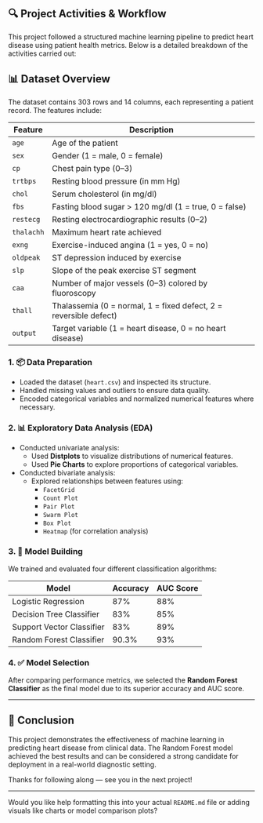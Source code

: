 ## 🔍 Project Activities & Workflow

This project followed a structured machine learning pipeline to predict heart disease using patient health metrics. 
Below is a detailed breakdown of the activities carried out:

## 📊 Dataset Overview

The dataset contains 303 rows and 14 columns, each representing a patient record. The features include:

| Feature     | Description |
|------------|-------------|
| `age`       | Age of the patient |
| `sex`       | Gender (1 = male, 0 = female) |
| `cp`        | Chest pain type (0–3) |
| `trtbps`    | Resting blood pressure (in mm Hg) |
| `chol`      | Serum cholesterol (in mg/dl) |
| `fbs`       | Fasting blood sugar > 120 mg/dl (1 = true, 0 = false) |
| `restecg`   | Resting electrocardiographic results (0–2) |
| `thalachh`  | Maximum heart rate achieved |
| `exng`      | Exercise-induced angina (1 = yes, 0 = no) |
| `oldpeak`   | ST depression induced by exercise |
| `slp`       | Slope of the peak exercise ST segment |
| `caa`       | Number of major vessels (0–3) colored by fluoroscopy |
| `thall`     | Thalassemia (0 = normal, 1 = fixed defect, 2 = reversible defect) |
| `output`    | Target variable (1 = heart disease, 0 = no heart disease) |


### 1. 📦 Data Preparation
- Loaded the dataset (`heart.csv`) and inspected its structure.
- Handled missing values and outliers to ensure data quality.
- Encoded categorical variables and normalized numerical features where necessary.

### 2. 📊 Exploratory Data Analysis (EDA)
- Conducted univariate analysis:
  - Used **Distplots** to visualize distributions of numerical features.
  - Used **Pie Charts** to explore proportions of categorical variables.
- Conducted bivariate analysis:
  - Explored relationships between features using:
    - `FacetGrid`
    - `Count Plot`
    - `Pair Plot`
    - `Swarm Plot`
    - `Box Plot`
    - `Heatmap` (for correlation analysis)

### 3. 🧠 Model Building
We trained and evaluated four different classification algorithms:

| Model                     | Accuracy | AUC Score |
|--------------------------|----------|-----------|
| Logistic Regression      | 87%      | 88%       |
| Decision Tree Classifier | 83%      | 85%       |
| Support Vector Classifier| 83%      | 89%       |
| Random Forest Classifier | 90.3%    | 93%       |

### 4. ✅ Model Selection
After comparing performance metrics, we selected the **Random Forest Classifier** as the final model due to its superior accuracy and AUC score.

---

## 🏁 Conclusion

This project demonstrates the effectiveness of machine learning in predicting heart disease from clinical data. The Random Forest model achieved the best results and can be considered a strong candidate for deployment in a real-world diagnostic setting.

Thanks for following along — see you in the next project!

---

Would you like help formatting this into your actual `README.md` file or adding visuals like charts or model comparison plots?
